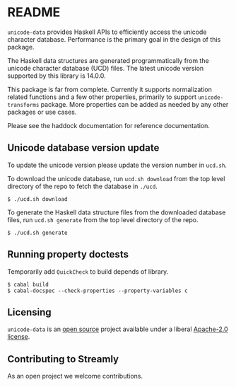 # README

`unicode-data` provides Haskell APIs to efficiently access the unicode
character database. Performance is the primary goal in the design of
this package.

The Haskell data structures are generated programmatically from the
unicode character database (UCD) files.  The latest unicode version
supported by this library is 14.0.0.

This package is far from complete. Currently it supports normalization
related functions and a few other properties, primarily to support
`unicode-transforms` package. More properties can be added as needed by
any other packages or use cases.

Please see the haddock documentation for reference documentation.

## Unicode database version update

To update the unicode version please update the version number in
`ucd.sh`.

To download the unicode database, run `ucd.sh download` from the top
level directory of the repo to fetch the database in `./ucd`.

```
$ ./ucd.sh download
```

To generate the Haskell data structure files from the downloaded database
files, run `ucd.sh generate` from the top level directory of the repo.

```
$ ./ucd.sh generate
```

## Running property doctests

Temporarily add `QuickCheck` to build depends of library.

```
$ cabal build
$ cabal-docspec --check-properties --property-variables c
```

## Licensing

`unicode-data` is an [open source](https://github.com/composewell/unicode-data)
project available under a liberal [Apache-2.0 license](LICENSE).

## Contributing to Streamly

As an open project we welcome contributions.
